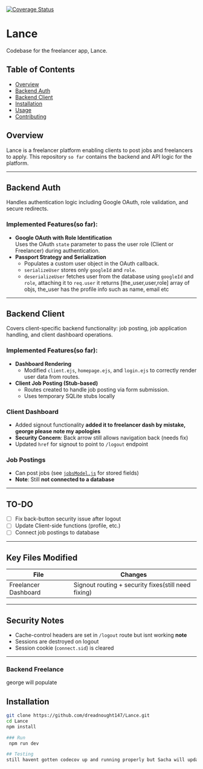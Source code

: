 [![Coverage Status](https://coveralls.io/repos/github/Thuthu-KII/Lance/badge.svg?branch=backend-api)](https://coveralls.io/github/Thuthu-KII/Lance?branch=backend-api)

# Lance
Codebase for the freelancer app, Lance.

## Table of Contents
- [Overview](#overview)
- [Backend Auth](#backend-auth)
- [Backend Client](#backend-client)
- [Installation](#installation)
- [Usage](#usage)
- [Contributing](#contributing)

## Overview
Lance is a freelancer platform enabling clients to post jobs and freelancers to apply. This repository `so far` contains the backend and API logic for the platform.

---
  
## Backend Auth

Handles authentication logic including Google OAuth, role validation, and secure redirects.

### Implemented Features(so far):
- **Google OAuth with Role Identification**  
  Uses the OAuth `state` parameter to pass the user role (Client or Freelancer) during authentication.
- **Passport Strategy and Serialization**
  - Populates a custom user object in the OAuth callback.
  - `serializeUser` stores only `googleId` and `role`.
  - `deserializeUser` fetches user from the database using `googleId` and `role`, attaching it to `req.user` it returns  [the_user,user,role] array of objs, the_user has the profile info such as name, email etc

---

## Backend Client

Covers client-specific backend functionality: job posting, job application handling, and client dashboard operations.

### Implemented Features(so far):
- **Dashboard Rendering**
  - Modified `client.ejs`, `homepage.ejs`, and `login.ejs` to correctly render user data from routes.
- **Client Job Posting (Stub-based)**
  - Routes created to handle job posting via form submission.
  - Uses temporary SQLite stubs locally


### Client Dashboard
-  Added signout functionality  **added it to freelancer dash by mistake, george please note my apologies** 
- **Security Concern**: Back arrow still allows navigation back (needs fix)  
- Updated `href` for signout to point to `/logout` endpoint  

### Job Postings
-  Can post jobs (see [`jobsModel.js`](./jobsModel.js) for stored fields)  
- **Note**: Still **not connected to a database**  

---

## TO-DO
- [ ] Fix back-button security issue after logout  
- [ ] Update Client-side functions (profile, etc.)  
- [ ] Connect job postings to database  

---

## Key Files Modified
| File | Changes |  
|------|---------|  
| Freelancer Dashboard | Signout routing + security fixes(still need fixing) |  

---
## Security Notes
- Cache-control headers are set in `/logout` route  but isnt working **note**
- Sessions are destroyed on logout  
- Session cookie (`connect.sid`) is cleared  

---
### Backend Freelance
george will populate

## Installation

```bash
git clone https://github.com/dreadnought147/Lance.git
cd Lance
npm install

### Run
 npm run dev

## Testing
still havent gotten codecov up and running properly but Sacha will update



